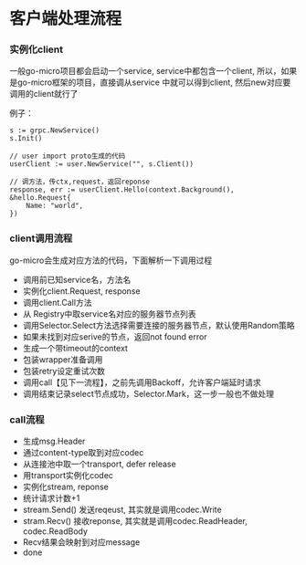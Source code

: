 # 客户端处理流程

### 实例化client

一般go-micro项目都会启动一个service, service中都包含一个client, 所以，如果是go-micro框架的项目，直接调从service 中就可以得到client, 然后new对应要调用的client就行了

例子：

```
s := grpc.NewService()
s.Init()

// user import proto生成的代码
userClient := user.NewService("", s.Client())

// 调方法，传ctx,request，返回reponse
response, err := userClient.Hello(context.Background(), &hello.Request{
	Name: "world",
})

```

### client调用流程

 go-micro会生成对应方法的代码，下面解析一下调用过程
 
 - 调用前已知service名，方法名
 - 实例化client.Request, response
 - 调用client.Call方法
 - 从 Registry中取service名对应的服务器节点列表
 - 调用Selector.Select方法选择需要连接的服务器节点，默认使用Random策略
 - 如果未找到对应serive的节点，返回not found error
 - 生成一个带timeout的context
 - 包装wrapper准备调用
 - 包装retry设定重试次数
 - 调用call【见下一流程】，之前先调用Backoff，允许客户端延时请求
 - 调用结束记录select节点成功，Selector.Mark，这一步一般也不做处理
 
### call流程
 - 生成msg.Header
 - 通过content-type取到对应codec
 - 从连接池中取一个transport, defer release
 - 用transport实例化codec
 - 实例化stream, reponse
 - 统计请求计数+1
 - stream.Send() 发送reqeust, 其实就是调用codec.Write
 - stram.Recv() 接收reponse, 其实就是调用codec.ReadHeader, codec.ReadBody
 - Recv结果会映射到对应message
 - done